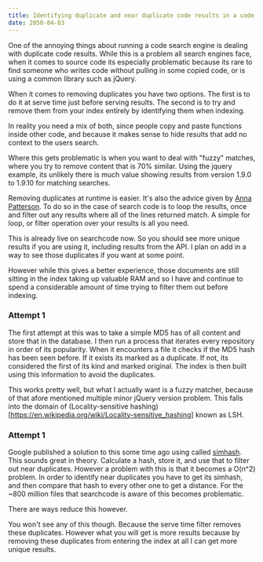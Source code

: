 ```yaml
---
title: Identifying duplicate and near duplicate code results in a code search engine
date: 2050-04-03
---
```


One of the annoying things about running a code search engine is dealing with duplicate code results. While this is a problem all search engines face, when it comes to source code its especially problematic because its rare to find someone who writes code without pulling in some copied code, or is using a common library such as jQuery.

When it comes to removing duplicates you have two options. The first is to do it at serve time just before serving results. The second is to try and remove them from your index entirely by identifying them when indexing. 

In reality you need a mix of both, since people copy and paste functions inside other code, and because it makes sense to hide results that add no context to the users search.

Where this gets problematic is when you want to deal with "fuzzy" matches, where you try to remove content that is 70% similar. Using the jquery example, its unlikely there is much value showing results from version 1.9.0 to 1.9.10 for matching searches.

Removing duplicates at runtime is easier. It's also the advice given by [Anna Patterson](https://queue.acm.org/detail.cfm?id=988407). To do so in the case of search code is to loop the results, once and filter out any results where all of the lines returned match. A simple for loop, or filter operation over your results is all you need.

This is already live on searchcode now. So you should see more unique results if you are using it, including results from the API. I plan on add in a way to see those duplicates if you want at some point.

However while this gives a better experience, those documents are still sitting in the index taking up valuable RAM and so I have and continue to spend a considerable amount of time trying to filter them out before indexing.

### Attempt 1

The first attempt at this was to take a simple MD5 has of all content and store that in the database. I then run a process that iterates every repository in order of its popularity. When it encounters a file it checks if the MD5 hash has been seen before. If it exists its marked as a duplicate. If not, its considered the first of its kind and marked original. The index is then built using this information to avoid the duplicates.

This works pretty well, but what I actually want is a fuzzy matcher, because of that afore mentioned multiple minor jQuery version problem. This falls into the domain of (Locality-sensitive hashing)[https://en.wikipedia.org/wiki/Locality-sensitive_hashing] known as LSH. 

### Attempt 1

Google published a solution to this some time ago using called [simhash](https://en.wikipedia.org/wiki/Simhash). This sounds great in theory. Calculate a hash, store it, and use that to filter out near duplicates. However a problem with this is that it becomes a O(n^2) problem. In order to identify near duplicates you have to get its simhash, and then compare that hash to every other one to get a distance. For the ~800 million files that searchcode is aware of this becomes problematic.

There are ways reduce this however.


You won't see any of this though. Because the serve time filter removes these duplicates. However what you will get is more results because by removing these duplicates from entering the index at all I can get more unique results.


